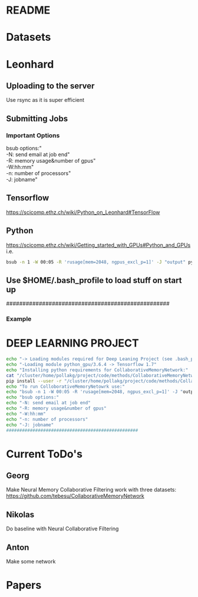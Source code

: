 # README 

# Datasets

# Leonhard
## Uploading to the server 
Use rsync as it is super efficient

## Submitting Jobs
### Important Options
bsub options:"  
-N: send email at job end"  
-R: memory usage&number of gpus"  
-W:hh:mm"  
-n: number of processors"  
-J: jobname"  

## Tensorflow 
https://scicomp.ethz.ch/wiki/Python_on_Leonhard#TensorFlow
## Python 
https://scicomp.ethz.ch/wiki/Getting_started_with_GPUs#Python_and_GPUs
i.e.
```bash
bsub -n 1 -W 00:05 -R 'rusage[mem=2048, ngpus_excl_p=1]' -J "output" python my_script.py
```
## Use $HOME/.bash_profile to load stuff on start up
##################################################
### Example
# DEEP LEARNING PROJECT

```bash
echo "-> Loading modules required for Deep Leaning Project (see .bash_progile)"
echo "-Loading module python_gpu/3.6.4 -> Tensorflow 1.7"
echo "Installing python requirements for CollaborativeMemoryNetwork:"
cat "/cluster/home/pollakg/project/code/methods/CollaborativeMemoryNetwork/requirements.txt"
pip install --user -r "/cluster/home/pollakg/project/code/methods/CollaborativeMemoryNetwork/requirements.txt"
echo "To run ColloborativeMemoryNetowrk use:"
echo "bsub -n 1 -W 00:05 -R 'rusage[mem=2048, ngpus_excl_p=1]' -J "output" python train.py --gpu 0 --dataset data/citeulike-a.npz --pretrain pretrain/citeulike-a_e50.npz"
echo "bsub options:"
echo "-N: send email at job end"
echo "-R: memory usage&number of gpus"
echo "-W:hh:mm"
echo "-n: number of processors"
echo "-J: jobname"
##################################################
```

# Current ToDo's
## Georg
Make Neural Memory Collaborative Filtering work with three datasets:
https://github.com/tebesu/CollaborativeMemoryNetwork
## Nikolas
Do baseline with Neural Collaborative Filtering 
## Anton
Make some network 

# Papers